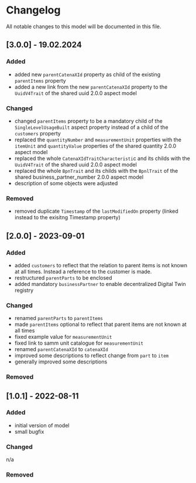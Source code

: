 # Changelog
All notable changes to this model will be documented in this file.

## [3.0.0] - 19.02.2024
### Added
- added new `parentCatenaXId` property as child of the existing `parentItems` property
- added a new link from the new `parentCatenaXId` property to the `UuidV4Trait` of the shared uuid 2.0.0 aspect model

### Changed
- changed `parentItems` property to be a mandatory child of the `SingleLevelUsageBuilt` aspect property instead of a child of the `customers` property
- replaced the `quantityNumber` and `measurementUnit` properties with the `itemUnit` and `quantityValue` properties of the shared quantity 2.0.0 aspect model
- replaced the whole `CatenaXIdTraitCharacteristi`c and its childs with the `UuidV4Trait` of the shared uuid 2.0.0 aspect model
- replaced the whole `BpnTrait` and its childs with the `BpnlTrait` of the shared business_partner_number 2.0.0 aspect model
- description of some objects were adjusted

### Removed
- removed duplicate `Timestamp` of the `lastModifiedOn` property (linked instead to the exisitng Timestamp property)

## [2.0.0] - 2023-09-01
### Added
- added `customers` to reflect that the relation to parent items is not known at all times. Instead a reference to the customer is made.
- restructured `parentParts` to be enclosed 
- added mandatory `businessPartner` to enable decentralized Digital Twin registry


### Changed
- renamed `parentParts` to `parentItems`
- made `parentItems` optional to reflect that parent items are not known at all times
- fixed example value for `measurementUnit`
- fixed link to samm unit catalogue for `measurementUnit`
- renamed `parentCatenaXId` to `catenaXId`
- improved some descriptions to reflect change from `part` to `item`
- generally improved some descriptions

### Removed

## [1.0.1] - 2022-08-11
### Added
- initial version of model
- small bugfix

### Changed
n/a

### Removed
